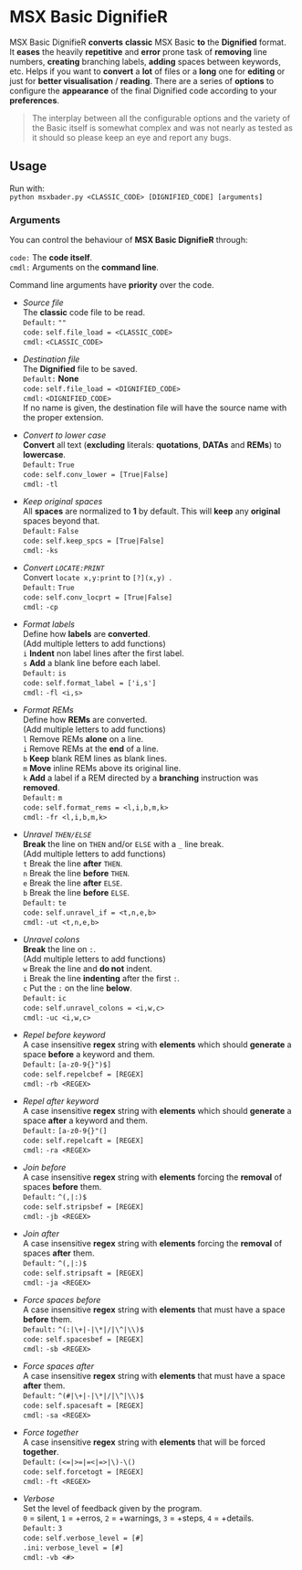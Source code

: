 # MSX Basic DignifieR    MSX Basic DignifieR **converts** **classic** MSX Basic **to** the **Dignified** format.  It **eases** the heavily **repetitive** and **error** prone task of **removing** line numbers, **creating** branching labels, **adding** spaces between keywords, etc. Helps if you want to **convert** a **lot** of files or a **long** one for **editing** or just for **better visualisation** / **reading**. There are a series of **options** to configure the **appearance** of the final Dignified code according to your **preferences**.    > The interplay between all the configurable options and the variety of the Basic itself is somewhat complex and was not nearly as tested as it should so please keep an eye and report any bugs.    ## Usage      Run with:  `python msxbader.py <CLASSIC_CODE> [DIGNIFIED_CODE] [arguments]`    ### Arguments    You can control the behaviour of **MSX Basic DignifieR** through:    `code:` The **code itself**.  `cmdl:` Arguments on the **command line**.    Command line arguments have **priority** over the code.    - *Source file*  The **classic** code file to be read.  `Default:` `""`  `code:` `self.file_load = <CLASSIC_CODE>`  `cmdl:` `<CLASSIC_CODE>`    - *Destination file*  The **Dignified**  file to be saved.  `Default:` **None**  `code:` `self.file_load = <DIGNIFIED_CODE>`  `cmdl:` `<DIGNIFIED_CODE>`  If no name is given, the destination file will have the source name with the proper extension.    - *Convert to lower case*  **Convert** all text (**excluding** literals: **quotations**, **DATAs** and **REMs**) to **lowercase**.  `Default:` `True`  `code:` `self.conv_lower = [True|False]`  `cmdl:` `-tl`    - *Keep original spaces*  All **spaces** are normalized to **1** by default. This will **keep** any **original** spaces beyond that.  `Default:` `False`  `code:` `self.keep_spcs = [True|False]`  `cmdl:` `-ks`    - *Convert `LOCATE:PRINT`*  Convert `locate x,y:print` to `[?](x,y) `.  `Default:` `True`  `code:` `self.conv_locprt = [True|False]`  `cmdl:` `-cp`    - *Format labels*  Define how **labels** are **converted**.  (Add multiple letters to add functions)  `i` **Indent** non label lines after the first label.  `s` **Add** a blank line before each label.  `Default:` `is`  `code:` `self.format_label = ['i,s']`  `cmdl:` `-fl <i,s>`    - *Format REMs*  Define how **REMs** are converted.  (Add multiple letters to add functions)  `l` Remove REMs **alone** on a line.  `i` Remove REMs at the **end** of a line.  `b` **Keep** blank REM lines as blank lines.  `m` **Move** inline REMs above its original line.  `k` **Add** a label if a REM directed by a **branching** instruction was **removed**.  `Default:` `m`  `code:` `self.format_rems = <l,i,b,m,k>`  `cmdl:` `-fr <l,i,b,m,k>`    - *Unravel `THEN/ELSE`*  **Break** the line on `THEN` and/or `ELSE` with a `_` line break.  (Add multiple letters to add functions)  `t` Break the line **after** `THEN`.  `n` Break the line **before** `THEN`.  `e` Break the line **after** `ELSE`.  `b` Break the line **before** `ELSE`.  `Default:` `te`  `code:` `self.unravel_if = <t,n,e,b>`  `cmdl:` `-ut <t,n,e,b>`    - *Unravel colons*  **Break** the line on `:`.  (Add multiple letters to add functions)  `w` Break the line and **do not** indent.  `i` Break the line **indenting** after the first `:`.  `c` Put the `:` on the line **below**.  `Default:` `ic`  `code:` `self.unravel_colons = <i,w,c>`  `cmdl:` `-uc <i,w,c>`    - *Repel before keyword*  A case insensitive **regex** string with **elements** which should **generate** a space **before** a keyword and them.  `Default:` `[a-z0-9{}")$]`  `code:` `self.repelcbef = [REGEX]`  `cmdl:` `-rb <REGEX>`    - *Repel after keyword*  A case insensitive **regex** string with **elements** which should **generate** a space **after** a keyword and them.  `Default:` `[a-z0-9{}"(]`  `code:` `self.repelcaft = [REGEX]`  `cmdl:` `-ra <REGEX>`    - *Join before*  A case insensitive **regex** string with **elements** forcing the **removal** of spaces **before** them.  `Default:` `^(,|:)$`  `code:` `self.stripsbef = [REGEX]`  `cmdl:` `-jb <REGEX>`    - *Join after*  A case insensitive **regex** string with **elements** forcing the **removal** of spaces **after** them.  `Default:` `^(,|:)$`  `code:` `self.stripsaft = [REGEX]`  `cmdl:` `-ja <REGEX>`    - *Force spaces before*  A case insensitive **regex** string with **elements** that must have a space **before** them.  `Default:` `^(:|\+|-|\*|/|\^|\\)$`  `code:` `self.spacesbef = [REGEX]`  `cmdl:` `-sb <REGEX>`    - *Force spaces after*  A case insensitive **regex** string with **elements** that must have a space **after** them.  `Default:` `^(#|\+|-|\*|/|\^|\\)$`  `code:` `self.spacesaft = [REGEX]`  `cmdl:` `-sa <REGEX>`    - *Force together*  A case insensitive **regex** string with **elements** that will be forced **together**.  `Default:` `(<=|>=|=<|=>|\)-\()`  `code:` `self.forcetogt = [REGEX]`  `cmdl:` `-ft <REGEX>`    - *Verbose*  Set the level of feedback given by the program.   `0` = silent, `1` = +erros, `2` = +warnings, `3` = +steps, `4` = +details.  `Default:` `3`  `code:` `self.verbose_level = [#]`  `.ini:` `verbose_level = [#]`  `cmdl:` `-vb <#>`    